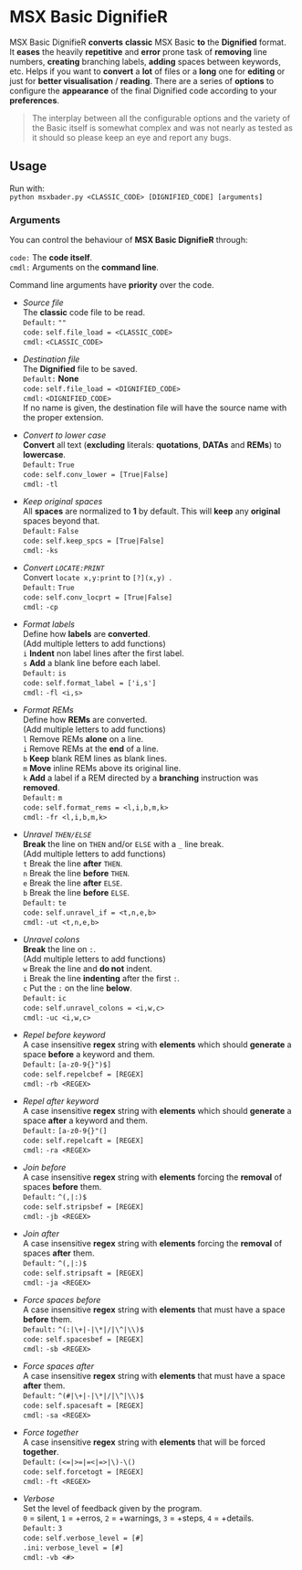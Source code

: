 # MSX Basic DignifieR    MSX Basic DignifieR **converts** **classic** MSX Basic **to** the **Dignified** format.  It **eases** the heavily **repetitive** and **error** prone task of **removing** line numbers, **creating** branching labels, **adding** spaces between keywords, etc. Helps if you want to **convert** a **lot** of files or a **long** one for **editing** or just for **better visualisation** / **reading**. There are a series of **options** to configure the **appearance** of the final Dignified code according to your **preferences**.    > The interplay between all the configurable options and the variety of the Basic itself is somewhat complex and was not nearly as tested as it should so please keep an eye and report any bugs.    ## Usage      Run with:  `python msxbader.py <CLASSIC_CODE> [DIGNIFIED_CODE] [arguments]`    ### Arguments    You can control the behaviour of **MSX Basic DignifieR** through:    `code:` The **code itself**.  `cmdl:` Arguments on the **command line**.    Command line arguments have **priority** over the code.    - *Source file*  The **classic** code file to be read.  `Default:` `""`  `code:` `self.file_load = <CLASSIC_CODE>`  `cmdl:` `<CLASSIC_CODE>`    - *Destination file*  The **Dignified**  file to be saved.  `Default:` **None**  `code:` `self.file_load = <DIGNIFIED_CODE>`  `cmdl:` `<DIGNIFIED_CODE>`  If no name is given, the destination file will have the source name with the proper extension.    - *Convert to lower case*  **Convert** all text (**excluding** literals: **quotations**, **DATAs** and **REMs**) to **lowercase**.  `Default:` `True`  `code:` `self.conv_lower = [True|False]`  `cmdl:` `-tl`    - *Keep original spaces*  All **spaces** are normalized to **1** by default. This will **keep** any **original** spaces beyond that.  `Default:` `False`  `code:` `self.keep_spcs = [True|False]`  `cmdl:` `-ks`    - *Convert `LOCATE:PRINT`*  Convert `locate x,y:print` to `[?](x,y) `.  `Default:` `True`  `code:` `self.conv_locprt = [True|False]`  `cmdl:` `-cp`    - *Format labels*  Define how **labels** are **converted**.  (Add multiple letters to add functions)  `i` **Indent** non label lines after the first label.  `s` **Add** a blank line before each label.  `Default:` `is`  `code:` `self.format_label = ['i,s']`  `cmdl:` `-fl <i,s>`    - *Format REMs*  Define how **REMs** are converted.  (Add multiple letters to add functions)  `l` Remove REMs **alone** on a line.  `i` Remove REMs at the **end** of a line.  `b` **Keep** blank REM lines as blank lines.  `m` **Move** inline REMs above its original line.  `k` **Add** a label if a REM directed by a **branching** instruction was **removed**.  `Default:` `m`  `code:` `self.format_rems = <l,i,b,m,k>`  `cmdl:` `-fr <l,i,b,m,k>`    - *Unravel `THEN/ELSE`*  **Break** the line on `THEN` and/or `ELSE` with a `_` line break.  (Add multiple letters to add functions)  `t` Break the line **after** `THEN`.  `n` Break the line **before** `THEN`.  `e` Break the line **after** `ELSE`.  `b` Break the line **before** `ELSE`.  `Default:` `te`  `code:` `self.unravel_if = <t,n,e,b>`  `cmdl:` `-ut <t,n,e,b>`    - *Unravel colons*  **Break** the line on `:`.  (Add multiple letters to add functions)  `w` Break the line and **do not** indent.  `i` Break the line **indenting** after the first `:`.  `c` Put the `:` on the line **below**.  `Default:` `ic`  `code:` `self.unravel_colons = <i,w,c>`  `cmdl:` `-uc <i,w,c>`    - *Repel before keyword*  A case insensitive **regex** string with **elements** which should **generate** a space **before** a keyword and them.  `Default:` `[a-z0-9{}")$]`  `code:` `self.repelcbef = [REGEX]`  `cmdl:` `-rb <REGEX>`    - *Repel after keyword*  A case insensitive **regex** string with **elements** which should **generate** a space **after** a keyword and them.  `Default:` `[a-z0-9{}"(]`  `code:` `self.repelcaft = [REGEX]`  `cmdl:` `-ra <REGEX>`    - *Join before*  A case insensitive **regex** string with **elements** forcing the **removal** of spaces **before** them.  `Default:` `^(,|:)$`  `code:` `self.stripsbef = [REGEX]`  `cmdl:` `-jb <REGEX>`    - *Join after*  A case insensitive **regex** string with **elements** forcing the **removal** of spaces **after** them.  `Default:` `^(,|:)$`  `code:` `self.stripsaft = [REGEX]`  `cmdl:` `-ja <REGEX>`    - *Force spaces before*  A case insensitive **regex** string with **elements** that must have a space **before** them.  `Default:` `^(:|\+|-|\*|/|\^|\\)$`  `code:` `self.spacesbef = [REGEX]`  `cmdl:` `-sb <REGEX>`    - *Force spaces after*  A case insensitive **regex** string with **elements** that must have a space **after** them.  `Default:` `^(#|\+|-|\*|/|\^|\\)$`  `code:` `self.spacesaft = [REGEX]`  `cmdl:` `-sa <REGEX>`    - *Force together*  A case insensitive **regex** string with **elements** that will be forced **together**.  `Default:` `(<=|>=|=<|=>|\)-\()`  `code:` `self.forcetogt = [REGEX]`  `cmdl:` `-ft <REGEX>`    - *Verbose*  Set the level of feedback given by the program.   `0` = silent, `1` = +erros, `2` = +warnings, `3` = +steps, `4` = +details.  `Default:` `3`  `code:` `self.verbose_level = [#]`  `.ini:` `verbose_level = [#]`  `cmdl:` `-vb <#>`    